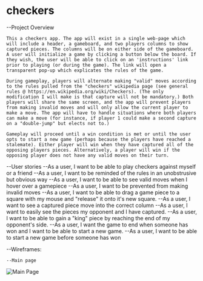 # checkers

--Project Overview

    This a checkers app. The app will exist in a single web-page which will include a header, a gameboard, and two players columns to show captured pieces. The columns will be on either side of the gameboard. A user will initialize a game by clicking a button below the board. If they wish, the user will be able to click on an 'instructions' link prior to playing (or during the game). The link will open a transparent pop-up which explicates the rules of the game. 

    During gameplay, players will alternate making "valid" moves according to the rules pulled from the "checkers" wikipedia page (see general rules @ https://en.wikipedia.org/wiki/Checkers). (The only modification I will make is that capture will not be mandatory.) Both players will share the same screen, and the app will prevent players from making invalid moves and will only allow the current player to make a move. The app will have to handle situations where both players can make a move (for instance, if player 1 could make a second capture on a "double-jump" but elects not to.)

    Gameplay will proceed until a win condition is met or until the user opts to start a new game (perhaps because the players have reached a stalemate). Either player will win when they have captured all of the opposing players pieces. Alternatively, a player will win if the opposing player does not have any valid moves on their turn.

--User stories
    --As a user, I want to be able to play checkers against myself or a friend
    --As a user, I want to be reminded of the rules in an unobstrusive but obvious way
    --As a user, I want to be able to see valid moves when I hover over a gamepiece
    --As a user, I want to be prevented from making invalid moves
    --As a user, I want to be able to drag a game piece to a square with my mouse and "release" it onto it's new square. 
    --As a user, I want to see a captured piece move into the correct column 
    --As a user, I want to easily see the pieces my opponent and I have captured. 
    --As a user, I want to be able to gain a "king" piece by reaching the end of my opponent's side.
    --As a user, I want the game to end when someone has won and I want to be able to start a new game.
    --As a user, I want to be able to start a new game before someone has won

--Wireframes:

    --Main page
![Main Page](./readme_img/Main.jpg)